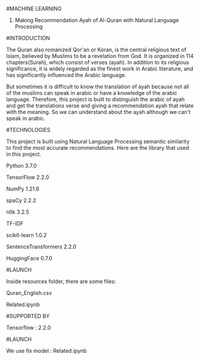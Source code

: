#MACHINE LEARNING

1. Making Recommendation Ayah of Al-Quran with Natural Language Processing



#INTRODUCTION

The Quran also romanized Qor'an or Koran, is the central religious text of Islam, believed by Muslims to be a revelation from God. It is organized in 114 chapters(Surah), which consist of verses (ayah). In addition to its religious significance, it is widely regarded as the finest work in Arabic literature, and has significantly influenced the Arabic language.


But sometimes it is difficult to know the translation of ayah because not all of the muslims can speak in arabic or have a knowledge of the arabic language.
Therefore, this project is built to distinguish the arabic of ayah and get the translations verse and giving a recommendation ayah that relate with the meaning. So we can understand about the ayah although we can't speak in arabic.


#TECHNOLOGIES

This project is built using Natural Language Processing semantic similarity to find the most accurate recommendations. Here are the library that used in this project.

Python 3.7.0

TensorFlow 2.2.0

NumPy 1.21.6

spaCy 2.2.2

nltk 3.2.5

TF-IDF

scikit-learn 1.0.2

SentenceTransformers 2.2.0

HuggingFace 0.7.0



#LAUNCH

Inside resources folder, there are some files:

Quran_English.csv

Related.ipynb



#SUPPORTED BY

Tensorflow : 2.2.0



#LAUNCH

We use fix model : Related.ipynb
